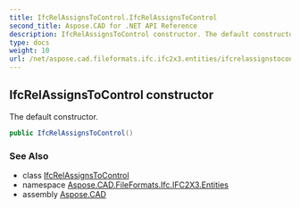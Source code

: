 ```yaml
---
title: IfcRelAssignsToControl.IfcRelAssignsToControl
second_title: Aspose.CAD for .NET API Reference
description: IfcRelAssignsToControl constructor. The default constructor
type: docs
weight: 10
url: /net/aspose.cad.fileformats.ifc.ifc2x3.entities/ifcrelassignstocontrol/ifcrelassignstocontrol/
---
```

## IfcRelAssignsToControl constructor

The default constructor.

```csharp
public IfcRelAssignsToControl()
```

### See Also

* class [IfcRelAssignsToControl](../)
* namespace [Aspose.CAD.FileFormats.Ifc.IFC2X3.Entities](../../ifcrelassignstocontrol/)
* assembly [Aspose.CAD](../../../)


